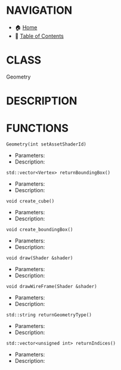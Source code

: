# NAVIGATION
- 🏠 [Home](../../../readme.md)
- 📖 [Table of Contents](../docs_Chapter_0.00_Welcome/doc_Chapter_0.01_Table_of_Contents.md)

# CLASS
Geometry

# DESCRIPTION

# FUNCTIONS
`Geometry(int setAssetShaderId)`
- Parameters:
- Description: 

`std::vector<Vertex> returnBoundingBox()`
- Parameters:
- Description: 

`void create_cube()`
- Parameters:
- Description: 

`void create_boundingBox()`
- Parameters:
- Description: 

`void draw(Shader &shader)`
- Parameters:
- Description: 

`void drawWireFrame(Shader &shader)`
- Parameters:
- Description: 

`std::string returnGeometryType()`
- Parameters:
- Description: 

`std::vector<unsigned int> returnIndices()`
- Parameters:
- Description: 

